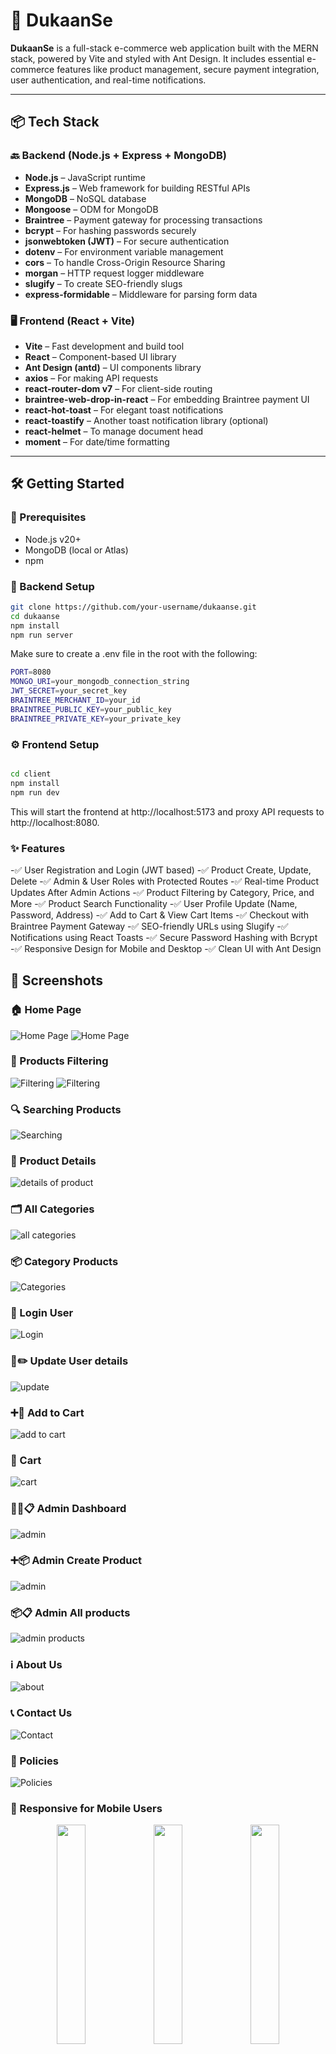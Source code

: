 # 🛒 DukaanSe

**DukaanSe** is a full-stack e-commerce web application built with the MERN stack, powered by Vite and styled with Ant Design. It includes essential e-commerce features like product management, secure payment integration, user authentication, and real-time notifications.

---

## 📦 Tech Stack

### 🔙 Backend (Node.js + Express + MongoDB)

- **Node.js** – JavaScript runtime
- **Express.js** – Web framework for building RESTful APIs
- **MongoDB** – NoSQL database
- **Mongoose** – ODM for MongoDB
- **Braintree** – Payment gateway for processing transactions
- **bcrypt** – For hashing passwords securely
- **jsonwebtoken (JWT)** – For secure authentication
- **dotenv** – For environment variable management
- **cors** – To handle Cross-Origin Resource Sharing
- **morgan** – HTTP request logger middleware
- **slugify** – To create SEO-friendly slugs
- **express-formidable** – Middleware for parsing form data

### 🖥️ Frontend (React + Vite)

- **Vite** – Fast development and build tool
- **React** – Component-based UI library
- **Ant Design (antd)** – UI components library
- **axios** – For making API requests
- **react-router-dom v7** – For client-side routing
- **braintree-web-drop-in-react** – For embedding Braintree payment UI
- **react-hot-toast** – For elegant toast notifications
- **react-toastify** – Another toast notification library (optional)
- **react-helmet** – To manage document head
- **moment** – For date/time formatting

---

## 🛠️ Getting Started

### 🚨 Prerequisites

- Node.js v20+
- MongoDB (local or Atlas)
- npm

### 🔧 Backend Setup

```bash
git clone https://github.com/your-username/dukaanse.git
cd dukaanse
npm install
npm run server
```
Make sure to create a .env file in the root with the following:

```bash
PORT=8080
MONGO_URI=your_mongodb_connection_string
JWT_SECRET=your_secret_key
BRAINTREE_MERCHANT_ID=your_id
BRAINTREE_PUBLIC_KEY=your_public_key
BRAINTREE_PRIVATE_KEY=your_private_key
```
### ⚙️ Frontend Setup

```bash

cd client
npm install
npm run dev
```
This will start the frontend at http://localhost:5173 and proxy API requests to http://localhost:8080.

### ✨ Features

-✅ User Registration and Login (JWT based)
-✅ Product Create, Update, Delete
-✅ Admin & User Roles with Protected Routes
-✅ Real-time Product Updates After Admin Actions
-✅ Product Filtering by Category, Price, and More
-✅ Product Search Functionality
-✅ User Profile Update (Name, Password, Address)
-✅ Add to Cart & View Cart Items
-✅ Checkout with Braintree Payment Gateway
-✅ SEO-friendly URLs using Slugify
-✅ Notifications using React Toasts
-✅ Secure Password Hashing with Bcrypt
-✅ Responsive Design for Mobile and Desktop
-✅ Clean UI with Ant Design


## 📸 Screenshots


### 🏠 Home Page  
![Home Page](https://github.com/user-attachments/assets/cad52d15-84c6-4c6a-ba76-a6fcf167c5f9) 
![Home Page](https://github.com/user-attachments/assets/62fd40c4-b3c1-4476-a16c-8fb4b0fa4b46)

### 🧾 Products Filtering 
![Filtering](https://github.com/user-attachments/assets/1421e441-ba65-4a18-a169-868b34f0d1bf)
![Filtering](https://github.com/user-attachments/assets/11ec7bb0-dc8d-426d-9176-98a195562973)

### 🔍 Searching Products
![Searching](https://github.com/user-attachments/assets/e1fe194b-14c6-4f0a-a62f-34ac409ba743)

### 📝 Product Details
![details of product](https://github.com/user-attachments/assets/c9651ff2-c312-40c8-b0f2-af644c20b842)


### 🗂️ All Categories
![all categories](https://github.com/user-attachments/assets/dc191c72-6009-4aa8-82d8-6a035577c966)


### 📦 Category Products
![Categories](https://github.com/user-attachments/assets/61f32c24-34ed-4d5a-9c83-e8d1d02131fe)


### 👤 Login User
![Login](https://github.com/user-attachments/assets/4c654f67-cc8b-435c-8a3c-8b4f0d880fe5)



### 👤✏️ Update User details
![update](https://github.com/user-attachments/assets/c92212c4-8e06-481c-9437-f1a0a06086ab)

###  ➕🛒  Add to Cart
![add to cart](https://github.com/user-attachments/assets/aea1b03a-086a-447a-a001-bbd5aa33cc42)

###  🛒 Cart
![cart](https://github.com/user-attachments/assets/679328ff-7b26-4e75-a235-565ce71e8a5e)

###  🧑‍💼📋 Admin Dashboard
![admin](https://github.com/user-attachments/assets/5ac1de2d-9cf5-4569-9259-07a7c080080d)

###  ➕📦 Admin Create Product
![admin](https://github.com/user-attachments/assets/17f0df7d-4ed8-44e8-8287-aa4b38bb6da9)


###  📦📋 Admin All products
![admin products](https://github.com/user-attachments/assets/bcb35e33-4227-4c89-b6cf-4dcbbdbcb21c)

### ℹ️ About Us
![about](https://github.com/user-attachments/assets/05c0b510-3925-47f8-993f-c4785b338ce2)

### 📞 Contact Us
![Contact](https://github.com/user-attachments/assets/d6f5f57a-1475-47b9-9481-a8f9bbe836c6)

### 📝 Policies
![Policies](https://github.com/user-attachments/assets/374ae9c4-8169-4b47-8265-7cc2dcfa8a75)

### 📱 Responsive for Mobile Users

<p align="center">
  <img src="https://github.com/user-attachments/assets/ad4ae6af-cd38-43e6-8d4d-1e50aa84d362" width="30%" />
  <img src="https://github.com/user-attachments/assets/63d813f3-ebe9-4cae-9bbd-82dfd0191618" width="30%" />
  <img src="https://github.com/user-attachments/assets/835283dd-602f-41c0-863c-a5a523b829c9" width="30%" />
</p>

<p align="center">
  <img src="https://github.com/user-attachments/assets/81e1e587-b879-4900-88d2-c9d648ceb13e" width="30%" />
  <img src="https://github.com/user-attachments/assets/f270f917-7f1e-4578-a545-79c74b83dc5f" width="30%" />
  <img src="https://github.com/user-attachments/assets/6dbb4447-599f-4ee8-8479-a06901fa8a45" width="30%" />
</p>


























